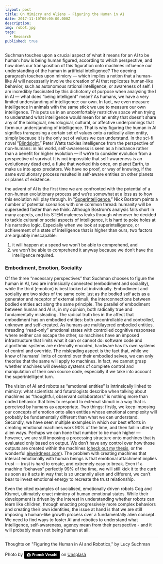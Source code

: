 ```yaml
---
layout: post
title: On Mimicry and Aliens - Figuring the Human in AI
date: 2017-11-10T00:00:00.000Z
description:
img: robot.jpg
tags:
  - Research
published: true
---
```


Suchman touches upon a crucial aspect of what it means for an AI to be human: how is being human figured, according to which perspective, and how does our transposition of this figuration onto machines influence our understanding of the human in artificial intelligence? The opening paragraph touches upon mimicry — which implies a notion that a human-like AI will necessarily involve the creation of AI that replicates human-like behavior, such as autonomous rational intelligence, or awareness of self. I am incredibly fascinated by this dichotomy of purpose when analysing the I in AI — what does “being intelligent” mean? As humans, we have a very limited understanding of intelligence: our own. In fact, we even measure intelligence in animals with the same stick we use to measure our own intelligence. This puts us in an uncomfortably restrictive space when trying to understand what intelligence would mean for an entity that doesn’t share any of the biological, neurological, cultural, or affective underpinnings that form our understanding of intelligence. That is why figuring the human in AI signifies transposing a certain set of values onto a radically alien entity, simply because it is the only set of values we can understand. In the sci-fi novel "[Blindsight](https://en.wikipedia.org/wiki/Blindsight_(Watts_novel)),” Peter Watts tackles intelligence from the perspective of non-humans: in his world, self-awareness is seen as a hindrance rather than a benefit for higher evolution — if we’re to consider evolution from a perspective of survival. It is not impossible that self-awareness is an evolutionary dead end, a fluke that worked this once, on planet Earth, to make us into apex predators. We have no proof, or way of knowing, if the same evolutionary process resulted in self-aware entities on other planets or planes of existence.

the advent of AI is the first time we are confronted with the potential of a non-human evolutionary process and we’re somewhat at a loss as to how this evolution will play through. In "[Superintelligence](https://en.wikipedia.org/wiki/Superintelligence:_Paths,_Dangers,_Strategies),” Nick Bostrom paints a number of potential scenarios with one common thread: humanity will be superseded faster than we think. Although Bostrom’s analysis falls short in many aspects, and his STEM maleness leaks through whenever he decided to tackle cultural or social aspects of intelligence, it is hard to poke holes at his narrative logic. Especially when we look at superintelligence, or achievement of a state of intelligence that is higher than ours, two factors are arguably inescapable:

1. it will happen at a speed we won’t be able to comprehend, and
2. we won’t be able to comprehend it anyway because we don’t have the intelligence required.


### Embodiment, Emotion, Sociality

Of the three “necessary perspectives” that Suchman chooses to figure the human in AI, two are intrinsically connected (embodiment and sociality), while the third (emotion) is best looked at individually. Embodiment and sociality are two sides of the same coin: just as the bodied self acts as a generator and receptor of external stimuli, the interconnections between bodied entities act along the same principle. The parallel of embodiment between human and AI is, in my opinion, both radically true and fundamentally misleading. The radical truth lies in the affect that embodiment has on embodied entities: both uncontrollable and controlled, unknown and self-created. As humans are multilayered embodied entities, threading “read-only” emotional states with controlled cognitive responses where neither can escape the other, so machines have an imposed infrastructure that limits what it can or cannot do: software code and algorithmic systems are externally encoded, hardware has its own systems of control and override. The misleading aspect is the fact that, while we know of humans’ limits of control over their embodied selves, we can only theorise that the same will apply to machines. In fact, we cannot grasp whether machines will develop systems of complete control and manipulation of their own source code, especially if we take into account the superintelligent turn.

The vision of AI and robots as “emotional entities” is intrinsically linked to mimicry: what scientists and futurologists describe when talking about machines as “thoughtful, observant collaborators” is nothing more than coded behavior that tries to respond to external stimuli in a way that is perceived by humans as appropriate. Two things: firstly, we keep imposing our concepts of emotion onto alien entities whose emotional complexity will probably be fundamentally different than what we can understand. Secondly, we have seen multiple examples in which our best efforts in creating emotional machines work 90% of the time, and then fail in utterly alien ways. Perhaps we can hone that number to be much higher — however, we are still imposing a processing structure onto machines that is evaluated only based on output. We don’t have any control over how those outputs are created within the machines ([check out my thesis](https://www.gitbook.com/book/tingeber/the-new-gatekeepers/details), or the wonderful [aiweirdness.com](http://aiweirdness.com/)). The problem with creating machines that interact emotionally with human beings is that emotional attachment implies trust — trust is hard to create, and extremely easy to break. Even if a machine “behaves” perfectly 99% of the time, we will still kick it to the curb as soon as it acts in way that is so uncannily alien and different, we can’t bear to invest emotional energy to recreate the trust relationship.

Even the cited examples of socialised, emotionally driven robots Cog and Kismet, ultimately enact mimicry of human emotional states. While their development is driven by the interest in understanding whether robots can learn like children, through enacting progressively more complex behaviors and creating their own identities, the issue at hand is that we are still imposing a human-like growth process over a fundamentally alien concept. We need to find ways to foster AI and robotics to understand what intelligence, self-awareness, agency mean from their perspective - and it will probably mean not being human at all.  

---

Thoughts on "Figuring the Human in AI and Robotics," by Lucy Suchman

Photo by <a style="background-color:black;color:white;text-decoration:none;padding:4px 6px;font-family:-apple-system, BlinkMacSystemFont, &quot;San Francisco&quot;, &quot;Helvetica Neue&quot;, Helvetica, Ubuntu, Roboto, Noto, &quot;Segoe UI&quot;, Arial, sans-serif;font-size:12px;font-weight:bold;line-height:1.2;display:inline-block;border-radius:3px;" href="https://unsplash.com/@franckveschi?utm_medium=referral&amp;utm_campaign=photographer-credit&amp;utm_content=creditBadge" target="_blank" rel="noopener noreferrer" title="Download free do whatever you want high-resolution photos from Franck Veschi"><span style="display:inline-block;padding:2px 3px;"><svg xmlns="http://www.w3.org/2000/svg" style="height:12px;width:auto;position:relative;vertical-align:middle;top:-1px;fill:white;" viewBox="0 0 32 32"><title>unsplash-logo</title><path d="M20.8 18.1c0 2.7-2.2 4.8-4.8 4.8s-4.8-2.1-4.8-4.8c0-2.7 2.2-4.8 4.8-4.8 2.7.1 4.8 2.2 4.8 4.8zm11.2-7.4v14.9c0 2.3-1.9 4.3-4.3 4.3h-23.4c-2.4 0-4.3-1.9-4.3-4.3v-15c0-2.3 1.9-4.3 4.3-4.3h3.7l.8-2.3c.4-1.1 1.7-2 2.9-2h8.6c1.2 0 2.5.9 2.9 2l.8 2.4h3.7c2.4 0 4.3 1.9 4.3 4.3zm-8.6 7.5c0-4.1-3.3-7.5-7.5-7.5-4.1 0-7.5 3.4-7.5 7.5s3.3 7.5 7.5 7.5c4.2-.1 7.5-3.4 7.5-7.5z"></path></svg></span><span style="display:inline-block;padding:2px 3px;">Franck Veschi</span></a> on [Unsplash](https://unsplash.com/search/photos/robot?utm_source=unsplash&utm_medium=referral&utm_content=creditCopyText)
